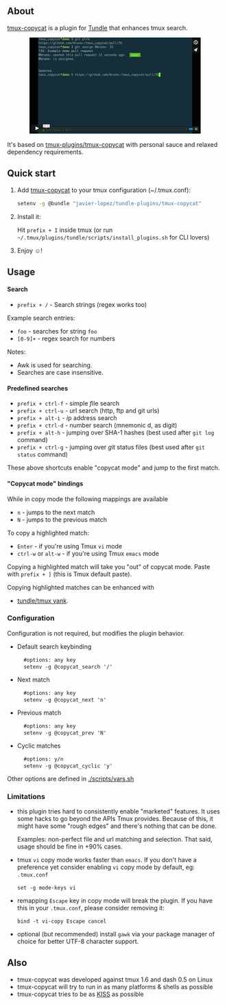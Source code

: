 ## About

[tmux-copycat](https://github.com/javier-lopez/tundle-plugins/tree/master/tmux-copycat) is a plugin for [Tundle](https://github.com/javier-lopez/tundle) that enhances tmux search.

<p align="center">
<a href="https://vimeo.com/101867689" target="_blank"><img src="./img/screencast_img.png" alt="tmux-copycat video"/></a>
</p>

It's based on [tmux-plugins/tmux-copycat](https://github.com/tmux-plugins/tmux-copycat) with personal sauce and relaxed dependency requirements.

## Quick start

1. Add [tmux-copycat](https://github.com/javier-lopez/tundle-plugins/tree/master/tmux-copycat) to your tmux configuration (~/.tmux.conf):

   ```sh
   setenv -g @bundle "javier-lopez/tundle-plugins/tmux-copycat"
   ```

2. Install it:

   Hit `prefix + I` inside tmux (or run `~/.tmux/plugins/tundle/scripts/install_plugins.sh` for CLI lovers)

3. Enjoy ☺!

## Usage

#### Search

* `prefix + /` - Search strings (regex works too)

Example search entries:

* `foo` - searches for string `foo`
* `[0-9]+` - regex search for numbers

Notes:

* Awk is used for searching.
* Searches are case insensitive.

#### Predefined searches

* `prefix + ctrl-f` - simple *f*ile search
* `prefix + ctrl-u` - *u*rl search (http, ftp and git urls)
* `prefix + alt-i` - *i*p address search
* `prefix + ctrl-d` - number search (mnemonic d, as digit)
* `prefix + alt-h` - jumping over SHA-1 hashes (best used after `git log` command)
* `prefix + ctrl-g` - jumping over *g*it status files (best used after `git status` command)

These above shortcuts enable "copycat mode" and jump to the first match.

#### "Copycat mode" bindings

While in copy mode the following mappings are available

* `n` - jumps to the next match
* `N` - jumps to the previous match

To copy a highlighted match:

* `Enter` - if you're using Tmux `vi` mode
* `ctrl-w` or `alt-w` - if you're using Tmux `emacs` mode

Copying a highlighted match will take you "out" of copycat mode. Paste with
`prefix + ]` (this is Tmux default paste).

Copying highlighted matches can be enhanced with

* [tundle/tmux yank](https://github.com/javier-lopez/tundle-plugins/tree/master/tmux-yank).

### Configuration

Configuration is not required, but modifies the plugin behavior.

* Default search keybinding

        #options: any key
        setenv -g @copycat_search '/'

* Next match

        #options: any key
        setenv -g @copycat_next 'n'

* Previous match

        #options: any key
        setenv -g @copycat_prev 'N'

* Cyclic matches

        #options: y/n
        setenv -g @copycat_cyclic 'y'

Other options are defined in [./scripts/vars.sh](./scripts/vars.sh)

### Limitations

* this plugin tries hard to consistently enable "marketed" features. It uses some
  hacks to go beyond the APIs Tmux provides. Because of this, it might have some
  "rough edges" and there's nothing that can be done.

  Examples: non-perfect file and url matching and selection. That said, usage
  should be fine in +90% cases.

* tmux `vi` copy mode works faster than `emacs`. If you don't have a preference
  yet consider enabling `vi` copy mode by default, eg: `.tmux.conf`

      set -g mode-keys vi

* remapping `Escape` key in copy mode will break the plugin. If you have this
  in your `.tmux.conf`, please consider removing it:

      bind -t vi-copy Escape cancel

* optional (but recommended) install `gawk` via your package manager of choice
for better UTF-8 character support.

## Also

* tmux-copycat was developed against tmux 1.6 and dash 0.5 on Linux
* tmux-copycat will try to run in as many platforms & shells as possible
* tmux-copycat tries to be as [KISS](http://en.wikipedia.org/wiki/KISS_principle) as possible
